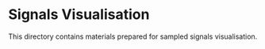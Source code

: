 # Signals Visualisation

This directory contains materials prepared for sampled signals visualisation.
